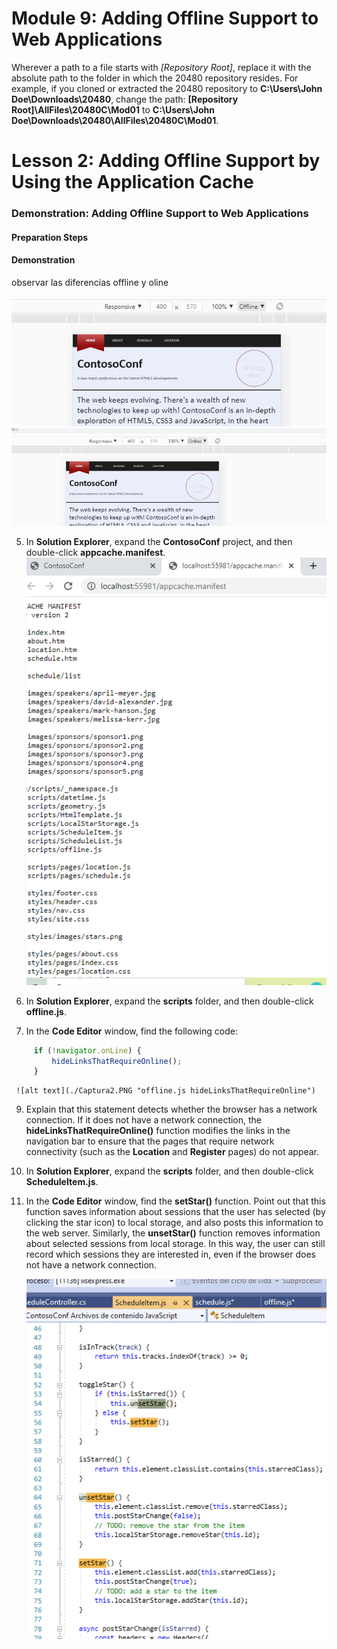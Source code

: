 # Module 9: Adding Offline Support to Web Applications

Wherever a path to a file starts with *[Repository Root]*, replace it with the absolute path to the folder in which the 20480 repository resides. For example, if you cloned or extracted the 20480 repository to **C:\Users\John Doe\Downloads\20480**, change the path: **[Repository Root]\AllFiles\20480C\Mod01** to **C:\Users\John Doe\Downloads\20480\AllFiles\20480C\Mod01**.

# Lesson 2: Adding Offline Support by Using the Application Cache

### Demonstration: Adding Offline Support to Web Applications

#### Preparation Steps 


#### Demonstration  

observar las diferencias offline y oline
    
![alt text](./OFFLINE.PNG "OFFLINE.PNG") 
 ![alt text](./ONLINE.PNG "ONLINE.PNG") 

	 
5.	In **Solution Explorer**, expand the **ContosoConf** project, and then double-click **appcache.manifest**.
   ![alt text](./Captura.PNG "appcache.manifest")


   
   
7.	In **Solution Explorer**, expand the **scripts** folder, and then double-click **offline.js**.
8.	In the **Code Editor** window, find the following code:
   ```javascript
        if (!navigator.onLine) {
            hideLinksThatRequireOnline();
        }
   ```
     ![alt text](./Captura2.PNG "offline.js hideLinksThatRequireOnline") 

   
9.	Explain that this statement detects whether the browser has a network connection. If it does not have a network connection, the **hideLinksThatRequireOnline()** function modifies the links in the navigation bar to ensure that the pages that require network connectivity (such as the **Location** and **Register** pages) do not appear.



10.	In **Solution Explorer**, expand the **scripts** folder, and then double-click **ScheduleItem.js**.
11.	In the **Code Editor** window, find the **setStar()** function. Point out that this function saves information about sessions that the user has selected (by clicking the star icon) to local storage, and also posts this information to the web server. Similarly, the **unsetStar()** function removes information about selected sessions from local storage. In this way, the user can still record which sessions they are interested in, even if the browser does not have a network connection.

     ![alt text](./Captura3.PNG "cheduleItem.js SETSTAR") 

